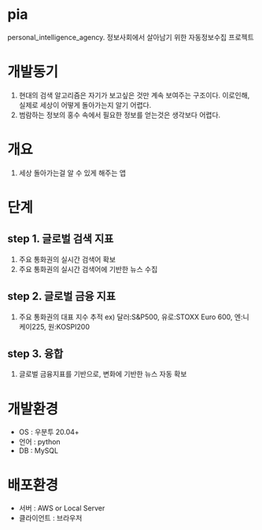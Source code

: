 # pia
personal_intelligence_agency. 정보사회에서 살아남기 위한 자동정보수집 프로젝트

# 개발동기
1. 현대의 검색 알고리즘은 자기가 보고싶은 것만 계속 보여주는 구조이다. 이로인해, 실제로 세상이 어떻게 돌아가는지 알기 어렵다.
2. 범람하는 정보의 홍수 속에서 필요한 정보를 얻는것은 생각보다 어렵다.

# 개요
1. 세상 돌아가는걸 알 수 있게 해주는 앱

# 단계
## step 1. 글로벌 검색 지표
1. 주요 통화권의 실시간 검색어 확보
2. 주요 통화권의 실시간 검색어에 기반한 뉴스 수집

## step 2. 글로벌 금융 지표
1. 주요 통화권의 대표 지수 추적 ex) 달러:S&P500, 유로:STOXX Euro 600, 엔:니케이225, 원:KOSPI200

## step 3. 융합
1. 글로벌 금융지표를 기반으로, 변화에 기반한 뉴스 자동 확보

# 개발환경
- OS : 우분투 20.04+
- 언어 : python
- DB : MySQL

# 배포환경
- 서버 : AWS or Local Server
- 클라이언트 : 브라우저
